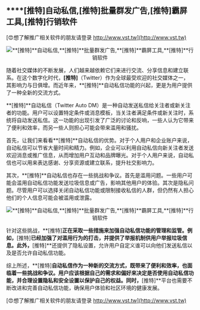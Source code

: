 ## ****[推特]**自动私信,**[推特]**批量群发广告,**[推特]**霸屏工具,**[推特]**行销软件**

[😍想了解推广相关软件的朋友请登录 http://www.vst.tw](http://www.vst.tw)

 <center><img src="https://vst.tw/MP4/tuiguang/png/7.png" alt="**[推特]**自动私信,**[推特]**批量群发广告,**[推特]**霸屏工具,**[推特]**行销软件"></center>

随着社交媒体的不断发展，人们越来越依赖它们来进行交流、分享信息和建立联系。在这个数字化时代，**[推特]**（Twitter）作为全球最受欢迎的社交媒体之一，其影响力与日俱增。而近年来，**[推特]**自动私信功能的兴起，更是为用户提供了一种全新的交流方式。

**[推特]**自动私信（Twitter Auto DM）是一种自动发送私信给关注者或新关注者的功能。用户可以设置特定条件或消息模板，当关注者满足条件或新关注时，系统将自动发送私信。这一功能的出现引发了广泛的讨论和反响，一些人认为它带来了便利和效率，而另一些人则担心可能会带来滥用和骚扰。

首先，让我们来看看**[推特]**自动私信的优势。对于个人用户和企业账户来说，自动私信可以节省大量时间和精力。例如，企业可以利用自动私信向新关注者发送欢迎消息或推广信息，从而增加用户互动和品牌曝光。对于个人用户来说，自动私信也可以用来表达感谢、分享资源或建立联系，提升社交影响力。

其次，**[推特]**自动私信也存在一些挑战和争议。首先是滥用问题。一些用户可能会滥用自动私信功能发送垃圾信息或广告，影响其他用户的体验。其次是隐私问题。尽管用户可以选择关闭自动私信功能或限制接收私信的人群，但仍然有人担心他们的个人信息可能会被滥用或泄露。

 <center><img src="https://vst.tw/MP4/tuiguang/png/7.png" alt="**[推特]**自动私信,**[推特]**批量群发广告,**[推特]**霸屏工具,**[推特]**行销软件"></center>

针对这些挑战，**[推特]**正在采取一些措施来加强自动私信功能的管理和监管。例如，**[推特]**已经加强了对滥用行为的打击，并提供了举报机制供用户举报垃圾信息。此外，**[推特]**还提供了隐私设置，允许用户自定义谁可以向他们发送私信以及是否允许自动私信功能。

综上所述，**[推特]**自动私信作为一种新的交流方式，既带来了便利和效率，也面临着一些挑战和争议。用户应该根据自己的需求和偏好来决定是否使用自动私信功能，并合理设置隐私和安全设置以保护自己的权益。同时，**[推特]**平台也需要不断改进和完善自动私信功能，确保用户体验和社区环境的健康发展。

[😍想了解推广相关软件的朋友请登录 http://www.vst.tw](http://www.vst.tw)



